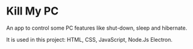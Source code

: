# Kill My PC 

An app to control some PC features like shut-down, sleep and hibernate.

It is used in this project: HTML, CSS, JavaScript, Node.Js Electron.